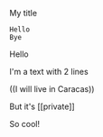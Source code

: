 My title

    Hello
    Bye

Hello

I'm a text with 2 lines

((I will live in Caracas))

But it's [[private]]

So cool!
